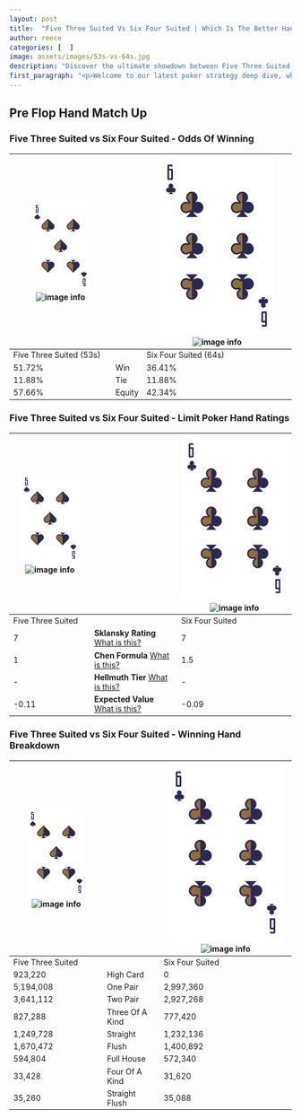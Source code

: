 ```yaml
---
layout: post
title:  "Five Three Suited Vs Six Four Suited | Which Is The Better Hand In Poker? A Complete Guide"
author: reece
categories: [  ]
image: assets/images/53s-vs-64s.jpg
description: "Discover the ultimate showdown between Five Three Suited and Six Four Suited in poker! Uncover the odds, strategies, and scenarios where one hand triumphs over the other. Get ready to up your poker game with this thrilling analysis."
first_paragraph: "<p>Welcome to our latest poker strategy deep dive, where we're pitting two distinct hands against each other in a high-stakes showdown: Five Three Suited vs Six Four Suited.</p><p>In the dynamic world of poker, every decision counts, and knowing which hand holds the upper hand is key to your success at the table.</p><p>In this article, we'll dissect these two hands, explore the scenarios where one dominates the other, and equip you with the knowledge to make strategic choices that can tip the odds in your favor.</p><p>Get ready to unravel the intriguing dynamics of these poker hands and elevate your game to new heights.</p>"
---
```




[comment]: # (sp0)

## Pre Flop Hand Match Up

<div class="table hand-ratings" markdown="1"> 



### Five Three Suited vs Six Four Suited - Odds Of Winning


    
| ![image info](assets/images/hand1/5.png) ![image info](assets/images/hand1/3s.png) |  | ![image info](assets/images/hand2/6.png) ![image info](assets/images/hand2/4s.png) |
| -------- | -------- | -------- |
| Five Three Suited (53s) |  | Six Four Suited (64s) |
| 51.72% | Win | 36.41% |
| 11.88% | Tie | 11.88% |
| 57.66% | Equity | 42.34% |




[comment]: # (sp1)



### Five Three Suited vs Six Four Suited - Limit Poker Hand Ratings


    
| ![image info](assets/images/hand1/5.png) ![image info](assets/images/hand1/3s.png) |  | ![image info](assets/images/hand2/6.png) ![image info](assets/images/hand2/4s.png) |
| -------- | -------- | -------- |
| Five Three Suited |  | Six Four Suited |
| 7 | **Sklansky Rating** [What is this?](/sklansky-rating-explained) | 7 |
| 1 | **Chen Formula** [What is this?](/chen-formula-explained) | 1.5 |
| - | **Hellmuth Tier** [What is this?](/Hellmuth-tier-explained) | - |
| -0.11 | **Expected Value** [What is this?](/expected-value-explained) | -0.09 |




[comment]: # (sp2)



### Five Three Suited vs Six Four Suited - Winning Hand Breakdown


    
| ![image info](assets/images/hand1/5.png) ![image info](assets/images/hand1/3s.png) |  | ![image info](assets/images/hand2/6.png) ![image info](assets/images/hand2/4s.png) |
| -------- | -------- | -------- |
| Five Three Suited |  | Six Four Suited |
| 923,220 | High Card | 0 |
| 5,194,008 | One Pair | 2,997,360 |
| 3,641,112 | Two Pair | 2,927,268 |
| 827,288 | Three Of A Kind | 777,420 |
| 1,249,728 | Straight | 1,232,136 |
| 1,670,472 | Flush | 1,400,892 |
| 594,804 | Full House | 572,340 |
| 33,428 | Four Of A Kind | 31,620 |
| 35,260 | Straight Flush | 35,088 |




[comment]: # (sp3)



</div>

[comment]: # (sp4)



[comment]: # (sp5)

